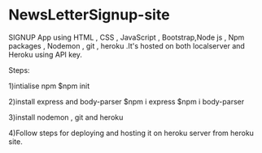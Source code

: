# NewsLetterSignup-site
SIGNUP App using HTML , CSS , JavaScript , Bootstrap,Node js , Npm packages , Nodemon , git , heroku .It's hosted on both localserver and Heroku using API key.

Steps:

1)intialise npm
$npm init

2)install express and body-parser 
$npm i express
$npm i body-parser

3)install nodemon , git and heroku

4)Follow steps for deploying and hosting it on heroku server from heroku site.
